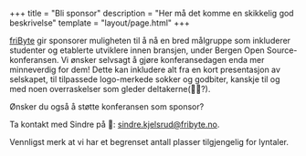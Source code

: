 +++
title = "Bli sponsor"
description = "Her må det komme en skikkelig god beskrivelse"
template = "layout/page.html"
+++

[friByte][fribyte] gir sponsorer muligheten til å nå en bred målgruppe som inkluderer studenter og etablerte utviklere innen bransjen, under Bergen Open Source-konferansen. Vi ønsker selvsagt å gjøre konferansedagen enda mer minneverdig for dem! Dette kan inkludere alt fra en kort presentasjon av selskapet, til tilpassede logo-merkede sokker og godbiter, kanskje til og med noen overraskelser som gleder deltakerne(🎫🍺?).

Ønsker du også å støtte konferansen som sponsor?

Ta kontakt med Sindre på 📨: [sindre.kjelsrud@fribyte.no](mailto:sindre.kjelsrud@fribyte.no).

Vennligst merk at vi har et begrenset antall plasser tilgjengelig for lyntaler.

[fribyte]: https://fribyte.no